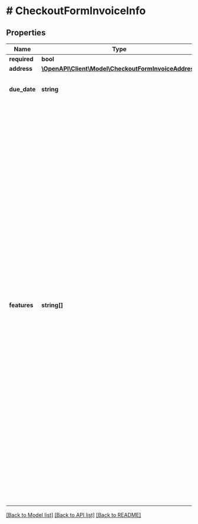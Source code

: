 # # CheckoutFormInvoiceInfo

## Properties

Name | Type | Description | Notes
------------ | ------------- | ------------- | -------------
**required** | **bool** | Is invoice required by buyer? |
**address** | [**\OpenAPI\Client\Model\CheckoutFormInvoiceAddress**](CheckoutFormInvoiceAddress.md) |  | [optional]
**due_date** | **string** | Due date to put on an invoice for Extended Payment Terms purchases. For other payment methods this field will be null. | [optional]
**features** | **string[]** | Invoice features list:  - VAT_EU_VERIFIED - order&#39;s data is verified for VAT EU transactions. The presence of this feature means that VAT_EU number will appear in &#x60;address.company.ids&#x60; field. This feature flag is mutually exclusive with &#x60;VAT_EU_UNVERIFIED&#x60; feature. Read more: &lt;a href&#x3D;\&quot;../../news/serwisy-zagraniczne-allegro-od-18-listopada-2024-pozwolimy-wszystkim-sprzedajacym-udostepnic-oferty-na-business-allegro-cz-oraz-wdrozymy-wsparcie-dla-transakcji-wewnatrzwspolnotowych-1nayOPKLaSr\&quot; target&#x3D;\&quot;_blank\&quot;&gt;PL&lt;/a&gt; / &lt;a href&#x3D;\&quot;../../news/allegro-foreign-marketplaces-starting-november-18-2024-we-will-allow-all-sellers-to-list-offers-on-business-allegro-cz-and-implement-support-for-intra-community-transactions-1nayOPKLaSr\&quot; target&#x3D;\&quot;_blank\&quot;&gt;EN&lt;/a&gt;.  - VAT_EU_UNVERIFIED - order meets the conditions of VAT EU transaction, but the Buyer&#39;s VAT_EU number is not verified. This feature flag is mutually exclusive with &#x60;VAT_EU_VERIFIED&#x60; feature. Read more: &lt;a href&#x3D;\&quot;../../news/serwisy-zagraniczne-allegro-od-18-listopada-2024-pozwolimy-wszystkim-sprzedajacym-udostepnic-oferty-na-business-allegro-cz-oraz-wdrozymy-wsparcie-dla-transakcji-wewnatrzwspolnotowych-1nayOPKLaSr\&quot; target&#x3D;\&quot;_blank\&quot;&gt;PL&lt;/a&gt; / &lt;a href&#x3D;\&quot;../../news/allegro-foreign-marketplaces-starting-november-18-2024-we-will-allow-all-sellers-to-list-offers-on-business-allegro-cz-and-implement-support-for-intra-community-transactions-1nayOPKLaSr\&quot; target&#x3D;\&quot;_blank\&quot;&gt;EN&lt;/a&gt;. | [optional]

[[Back to Model list]](../../README.md#models) [[Back to API list]](../../README.md#endpoints) [[Back to README]](../../README.md)
